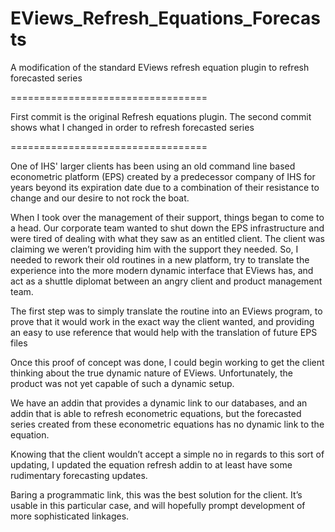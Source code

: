 EViews_Refresh_Equations_Forecasts
==================================

A modification of the standard EViews refresh equation plugin to refresh forecasted series

==================================

First commit is the original Refresh equations plugin.
The second commit shows what I changed in order to refresh forecasted series

==================================

One of IHS' larger clients has been using an old command line based econometric platform (EPS) created by a predecessor company of IHS for years beyond its expiration date due to a combination of their resistance to change and our desire to not rock the boat. 

When I took over the management of their support, things began to come to a head. Our corporate team wanted to shut down the EPS infrastructure and were tired of dealing with what they saw as an entitled client. The client was claiming we weren’t providing him with the support they needed. So, I needed to rework their old routines in a new platform, try to translate the experience into the more modern dynamic interface that EViews has, and act as a shuttle diplomat between an angry client and product management team.

The first step was to simply translate the routine into an EViews program, to prove that it would work in the exact way the client wanted, and providing an easy to use reference that would help with the translation of future EPS files 

Once this proof of concept was done, I could begin working to get the client thinking about the true dynamic nature of EViews. Unfortunately, the product was not yet capable of such a dynamic setup.

We have an addin that provides a dynamic link to our databases, and an addin that is able to refresh econometric equations, but the forecasted series created from these econometric equations has no dynamic link to the equation.

Knowing that the client wouldn’t accept a simple no in regards to this sort of updating, I updated the equation refresh addin to at least have some rudimentary forecasting updates.

Baring a programmatic link, this was the best solution for the client. It’s usable in this particular case, and will hopefully prompt development of more sophisticated linkages.

